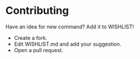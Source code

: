 
# Contributing

Have an idea for new command? Add it to WISHLIST!

- Create a fork.
- Edit WISHLIST.md and add your suggestion.
- Open a pull request.




